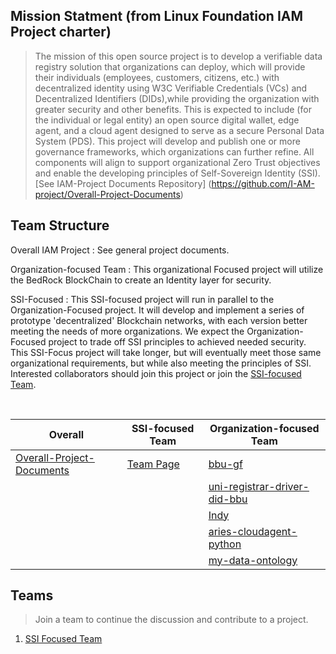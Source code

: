 ## Mission Statment (from Linux Foundation IAM Project charter)
> The mission of this open source project is to develop a verifiable data registry
solution that organizations can deploy, which will provide their individuals
(employees, customers, citizens, etc.) with decentralized identity using W3C
Verifiable Credentials (VCs) and Decentralized Identifiers (DIDs),while providing
the organization with greater security and other benefits. This is expected to
include (for the individual or legal entity) an open source digital wallet, edge
agent, and a cloud agent designed to serve as a secure Personal Data System
(PDS). This project will develop and publish one or more governance
frameworks, which organizations can further refine. All components will align to
support organizational Zero Trust objectives and enable the developing principles
of Self-Sovereign Identity (SSI).
[See IAM-Project Documents Repository] (https://github.com/I-AM-project/Overall-Project-Documents)
## Team Structure
Overall IAM Project 
: See general project documents. 

Organization-focused Team
: This organizational Focused project will utilize the BedRock BlockChain to create an Identity layer for security. 

SSI-Focused
: This SSI-focused project will run in parallel to the Organization-Focused project. It will develop and implement a series of prototype 'decentralized' Blockchain networks, with each version better meeting the needs of more organizations. We expect the Organization-Focused project to trade off SSI principles to achieved needed security. This SSI-Focus project will take longer, but will eventually meet those same organizational requirements, but while also meeting the principles of SSI. Interested collaborators should join this project or join the [SSI-focused Team](https://github.com/orgs/I-AM-project/teams/ssi-focused).

<br/>

| Overall | SSI-focused Team| Organization-focused Team |
| --------| -------------| -------------------- |
| [Overall-Project-Documents](https://github.com/I-AM-project/Overall-Project-Documents)| [Team Page](https://github.com/orgs/I-AM-project/teams/ssi-focused)  | [bbu-gf](https://github.com/I-AM-project/bbu-gf) |
|         |              | [uni-registrar-driver-did-bbu](https://github.com/I-AM-project/uni-registrar-driver-did-bbu)|
|         |              | [Indy](https://github.com/I-AM-project/indy-sdk) |
|         |              | [aries-cloudagent-python](https://github.com/I-AM-project/aries-cloudagent-python)  |        
|         |              | [my-data-ontology](https://github.com/I-AM-project/my-data-ontology)|


## Teams
> Join a team to continue the discussion and contribute to a project. 
1. [SSI Focused Team](https://github.com/orgs/I-AM-project/teams/ssi-focused)
